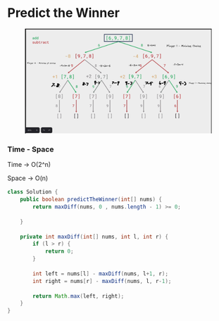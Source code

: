 # Predict the Winner



<figure><img src="../../.gitbook/assets/image (2).png" alt=""><figcaption></figcaption></figure>

### Time - Space

Time -> O(2^n)

Space -> O(n)&#x20;

```java
class Solution {
    public boolean predictTheWinner(int[] nums) {
        return maxDiff(nums, 0 , nums.length - 1) >= 0;
        
    }
    
    private int maxDiff(int[] nums, int l, int r) {
        if (l > r) {
            return 0;
        }
        
        int left = nums[l] - maxDiff(nums, l+1, r);
        int right = nums[r] - maxDiff(nums, l, r-1);
        
        return Math.max(left, right);
    }
}
```
